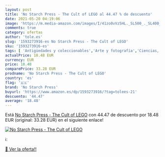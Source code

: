 ```yaml
---
layout: post
title: 'No Starch Press - The Cult of LEGO al 44.47 % de descuento'
date: 2021-05-20 04:19:06
image: 'https://m.media-amazon.com/images/I/41zo0vVz5HL._SL500_._SL400_.jpg'
comments: true
category: ofertas
author: 'tole.es'
slug: '1593273916-es No Starch Press - The Cult of LEGO'
sku: '1593273916-es'
tags: [ 'Antigüedades y coleccionables','Arte y fotografía','Ciencias, tecnología y medicina','Economía y empresa','Empresa, estrategia y gestión','Hogar, manualidades y estilos de vida','Industria y sectores económicos','Libros','Maquetas y trenes eléctricos','Tecnología e ingeniería','Tecnologías manufactureras','lego','no starch press', ]
actualPrice: 18.48 EUR
currency: EUR
price: 18.48
comparePrice: 33.28 EUR
prodname: 'No Starch Press - The Cult of LEGO'
country: 'es'
flag: '🇪🇸'
brand: 'No Starch Press'
buyurl: 'https://www.amazon.es/dp/1593273916/?tag=tolees-21'
descuento: '44.47'
average: '18.48'
---
```


Está [No Starch Press - The Cult of LEGO](https://www.amazon.es/dp/1593273916/?tag=tolees-21) con 44.47 de descuento por 18.48 EUR (original: 33.28 EUR) en el siguiente enlace!

[![No Starch Press - The Cult of LEGO](https://m.media-amazon.com/images/I/41zo0vVz5HL._SL500_._SL400_.jpg)](https://www.amazon.es/dp/1593273916/?tag=tolees-21)

ℹ️:


[🛒 Ver la oferta!!](https://www.amazon.es/dp/1593273916/?tag=tolees-21)
